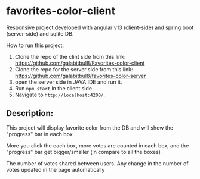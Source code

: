 # favorites-color-client


Responsive project developed with angular v13 (client-side) and spring boot (server-side) and sqlite DB.

How to run this project:
1. Clone the repo of the clint side from this link:  https://github.com/galabitbul8/Favorites-color-client
2. Clone the repo for the server side from this link: https://github.com/galabitbul8/favorites-color-server
3. open the server side in JAVA IDE and run it.
4. Run `npm start` in the client side 
5. Navigate to `http://localhost:4200/`.


## Description:

This project will display favorite color from the DB and will show the "progress" bar in each box

More you click the each box, more votes are counted in each box, and the "progress" bar get bigger/smaller (in compare to all the boxes)

The number of votes shared between users. Any change in the number of votes updated in the page automatically
